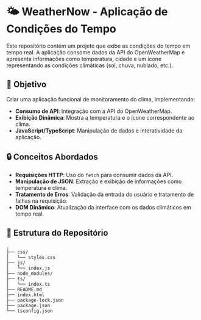 # 🌤️ WeatherNow - Aplicação de Condições do Tempo

Este repositório contém um projeto que exibe as condições do tempo em tempo real. A aplicação consome dados da API do OpenWeatherMap e apresenta informações como temperatura, cidade e um ícone representando as condições climáticas (sol, chuva, nublado, etc.).

## 🚀 Objetivo
Criar uma aplicação funcional de monitoramento do clima, implementando:
- **Consumo de API**: Integração com a API do OpenWeatherMap.
- **Exibição Dinâmica**: Mostra a temperatura e o ícone correspondente ao clima.
- **JavaScript/TypeScript**: Manipulação de dados e interatividade da aplicação.

## 🔒 Conceitos Abordados
- **Requisições HTTP**: Uso do `fetch` para consumir dados da API.
- **Manipulação de JSON**: Extração e exibição de informações como temperatura e clima.
- **Tratamento de Erros**: Validação da entrada do usuário e tratamento de falhas na requisição.
- **DOM Dinâmico**: Atualização da interface com os dados climáticos em tempo real.

## 📂 Estrutura do Repositório

```plaintext
.
├── css/
│   └── styles.css
├── js/
│   └── index.js
├── node_modules/
├── ts/
│   └── index.ts
├── README.md
├── index.html
├── package-lock.json
├── package.json
└── tsconfig.json
